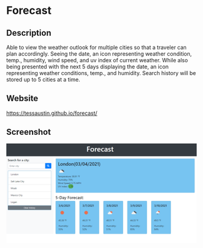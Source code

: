 # Forecast

## Description
 Able to view the weather outlook for multiple cities so that a traveler can plan accordingly.
 Seeing the date, an icon representing weather condition, temp., humidity, wind speed, 
 and uv index of current weather. While also being presented with the next 5 days displaying the 
 date, an icon representing weather conditions, temp., and humidity. Search history will be stored
 up to 5 cities at a time. 
  

## Website

https://tessaustin.github.io/forecast/

## Screenshot

![img](assets/images/forecastscreenshot.png)